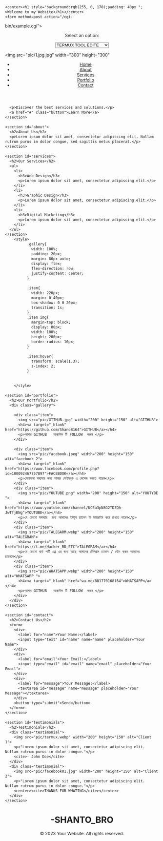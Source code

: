 
<!DOCTYPE html>
<html lang="en">
<head>
  <meta charset="UTF-8">
  <meta name="viewport" content="width=device-width, initial-scale=1.0">
  <title>Your Website Title</title>
  <style>
    /* Add your CSS styles here */
  </style>
</head>

    <center><h1 style="background:rgb(255, 0, 170);padding: 40px "; >Welcome to my Website</h1></center>
    <form method=post action="/cgi-

bin/example.cgi">

<center>

Select an option:

<select>

<option>FB LITE 1-11/LITE+</option>

listbox option

Select

<option selected>TERMUX TOOL EDITE</option>

<option>FACEBOOK HACK</option>

<option>GMAIL OTP BAYPASS</option>

<option>HOT BD TIKTOKER</option>

<option>FREE FIRE GAME HACK</option>

</select><br>

</center>

<img src="pic/1.jpg.jpg"  width="300" height="300"


</form>

<body>
  <header>
    <nav>
      <ul>
        <li><a href="#">Home</a></li>
        <li><a href="#">About</a></li>
        <li><a target="_blank" href="#">Services</a></li>
        <li><a href="#">Portfolio</a></li>
        <li><a target="_blank" href="wa.me/881770168164">Contact</a></li>
      </ul>
    </nav>
  </header>
  
  <main>
    <section id="hero">
    
      <p>Discover the best services and solutions.</p>
      <a href="#" class="button">Learn More</a>
    </section>
    
    <section id="about">
      <h2>About Us</h2>
      <p>Lorem ipsum dolor sit amet, consectetur adipiscing elit. Nullam rutrum purus in dolor congue, sed sagittis metus placerat.</p>
    </section>
    
    <section id="services">
      <h2>Our Services</h2>
      <ul>
        <li>
          <h3>Web Design</h3>
          <p>Lorem ipsum dolor sit amet, consectetur adipiscing elit.</p>
        </li>
        <li>
          <h3>Graphic Design</h3>
          <p>Lorem ipsum dolor sit amet, consectetur adipiscing elit.</p>
        </li>
        <li>
          <h3>Digital Marketing</h3>
          <p>Lorem ipsum dolor sit amet, consectetur adipiscing elit.</p>
        </li>
      </ul>
    </section>
        <style>
              .gallery{
                width: 100%;
                padding: 20px;
                margin: 80px auto;
                display: flex;
                flex-direction: row;
                justify-content: center;
              }

              .item{
                width: 220px;
                margin: 0 40px;
                box-shadow: 0 0 20px;
                transition: 1s;
              }
              .item img{
                margin-top: block;
                display: 80px;
                width: 100%;
                height: 200px;
                border-radius: 10px;
              }

              .item:hover{
                transform: scale(1.3);
                z-index: 2;
              }


        </style>

    <section id="portfolio">
      <h2>Our Portfolio</h2>
      <div class="gallery">
          
        <div class="item">
          <img src="pic/GITHUB.jpg" width="200" height="150" alt="GITHUB">
          <h4><a target="_blank" href="https://github.com/Shano8164">GITHUB</a></h4>
          <p>আমার GITHUB   আক্কাউন্ড টি FOLLOW  করুন </p>
        </div>

        <div class="item">
          <img src="pic/facebook.jpeg" width="200" height="150" alt="facebook 2">
          <h4><a target="_blank" href="https://www.facebook.com/profile.php?id=100092467757897">FACEBOOK</a></h4>
          <p>যেকোনো সম্যসার জন্য আমার ফেইসবুক এ মেসেজ করতে পারেন</p>
        </div>
        <div class="item">
          <img src="pic/YOUTUBE.png" width="200" height="150" alt="YOUTYBE ">
          <h4><a target="_blank" href="https://www.youtube.com/channel/UCEa3pN8G2TDZQh-JwTfjBNg">YOUTUBE</a></h4>
          <p>যে কোনো সমস্যার  জন্য আমাদের ইউটুব চ্যানেল টা সাবস্ক্রাইব করে রাখতে পারেন</p>
        </div>
        <div class="item">
          <img src="pic/TALEGARM.webp" width="200" height="150" alt="TALEGRAM">
          <h4><a target="_blank" href="https://t.me/Hacker_BD_ETC">TALEGRAM</a></h4>
          <p>যে কোনো থার্ড পার্টি এপ্প এর জন্য আছে আমাদের টেলিগ্রাম চ্যানাল / যৌন করুন আমাদের চ্যানেলে</p>           
        </div>
        <div class="item">
          <img src="pic/WHATSAPP.webp" width="200" height="150" alt="WHATSAPP ">
          <h4><a target="_blank" href="wa.me/881770168164">WHATSAPP</a></h4>
          <p>আমার GITHUB   আক্কাউন্ড টি FOLLOW  করুন </p>
        </div>
      </div>
    </section>
    
    <section id="contact">
      <h2>Contact Us</h2>
      <form>
        <div>
          <label for="name">Your Name:</label>
          <input type="text" id="name" name="name" placeholder="Your Name">
        </div>
        <div>
          <label for="email">Your Email:</label>
          <input type="email" id="email" name="email" placeholder="Your Email">
        </div>
        <div>
          <label for="message">Your Message:</label>
          <textarea id="message" name="message" placeholder="Your Message"></textarea>
        </div>
        <button type="submit">Send</button>
      </form>
    </section>
    
    <section id="testimonials">
      <h2>Testimonials</h2>
      <div class="testimonial">
        <img src="pic/termux.webp" width="200" height="150" alt="Client 1">
        <p>"Lorem ipsum dolor sit amet, consectetur adipiscing elit. Nullam rutrum purus in dolor congue."</p>
        <cite>- John Doe</cite>
      </div>
      <div class="testimonial">
        <img src="pic/facebook01.jpg" width="200" height="150" alt="Client 2">
        <p>"Lorem ipsum dolor sit amet, consectetur adipiscing elit. Nullam rutrum purus in dolor congue."</p>
        <center><cite>THANKS FOR WHATING</cite></center>
      </div>
    </section>
  </main>
<center><h1>-SHANTO_BRO</h1></center>
  <footer>
    <center><p>&copy; 2023 Your Website. All rights reserved.</p></center>
  </footer>
</body>
</html>
